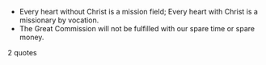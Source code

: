  - Every heart without Christ is a mission field; Every heart with Christ is a missionary by vocation.
 - The Great Commission will not be fulfilled with our spare time or spare money.

2 quotes